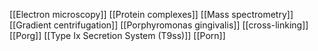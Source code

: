 [[Electron microscopy]]
[[Protein complexes]]
[[Mass spectrometry]]
[[Gradient centrifugation]]
[[Porphyromonas gingivalis]]
[[cross-linking]]
[[Porg]]
[[Type Ix Secretion System (T9ss)]]
[[Porn]]
